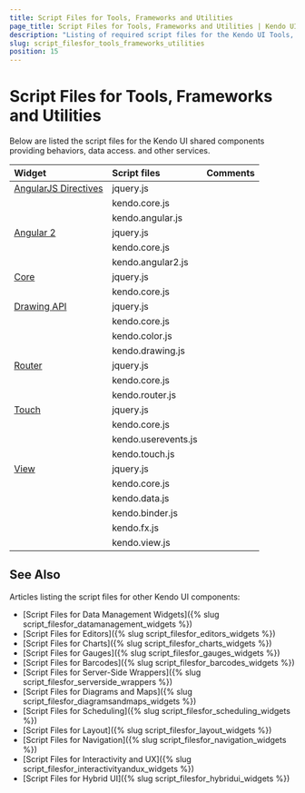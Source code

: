 ```yaml
---
title: Script Files for Tools, Frameworks and Utilities
page_title: Script Files for Tools, Frameworks and Utilities | Kendo UI Getting Started
description: "Listing of required script files for the Kendo UI Tools, Frameworks and Utilities"
slug: script_filesfor_tools_frameworks_utilities
position: 15
---
```


# Script Files for Tools, Frameworks and Utilities

Below are listed the script files for the Kendo UI shared components providing behaviors, data access. and other services.&nbsp;&nbsp;

| Widget | Script files | Comments |
| :---   | :---         | :---     |
| [AngularJS Directives](http://docs.telerik.com/kendo-ui/AngularJS/introduction) | jquery.js | |
| | kendo.core.js | |
| | kendo.angular.js | |
| [Angular 2](http://demos.telerik.com/kendo-ui/integration/angular2) | jquery.js | |
| | kendo.core.js | |
| | kendo.angular2.js | |
| [Core](https://github.com/telerik/kendo-ui-core) | jquery.js | |
| | kendo.core.js | |
| [Drawing API](http://demos.telerik.com/kendo-ui/drawing/index) | jquery.js | |
| | kendo.core.js | |
| | kendo.color.js | |
| | kendo.drawing.js | |
| [Router](http://demos.telerik.com/kendo-ui/spa/index) | jquery.js | |
| | kendo.core.js | |
| | kendo.router.js | |
| [Touch](http://demos.telerik.com/kendo-ui/m/index#touchevents/mobile) | jquery.js | |
| | kendo.core.js | |
| | kendo.userevents.js | |
| | kendo.touch.js | |
| [View](http://demos.telerik.com/kendo-ui/m/index#mobile-view/index) | jquery.js | |
| | kendo.core.js | |
| | kendo.data.js | |
| | kendo.binder.js | |
| | kendo.fx.js | |
| | kendo.view.js | |

## See Also

Articles listing the script files for other Kendo UI components:

+ [Script Files for Data Management Widgets]({% slug script_filesfor_datamanagement_widgets %})
+ [Script Files for Editors]({% slug script_filesfor_editors_widgets %})
+ [Script Files for Charts]({% slug script_filesfor_charts_widgets %})
+ [Script Files for Gauges]({% slug script_filesfor_gauges_widgets %})
+ [Script Files for Barcodes]({% slug script_filesfor_barcodes_widgets %})
+ [Script Files for Server-Side Wrappers]({% slug script_filesfor_serverside_wrappers %})
+ [Script Files for Diagrams and Maps]({% slug script_filesfor_diagramsandmaps_widgets %})
+ [Script Files for Scheduling]({% slug script_filesfor_scheduling_widgets %})
+ [Script Files for Layout]({% slug script_filesfor_layout_widgets %})
+ [Script Files for Navigation]({% slug script_filesfor_navigation_widgets %})
+ [Script Files for Interactivity and UX]({% slug script_filesfor_interactivityandux_widgets %})
+ [Script Files for Hybrid UI]({% slug script_filesfor_hybridui_widgets %})
